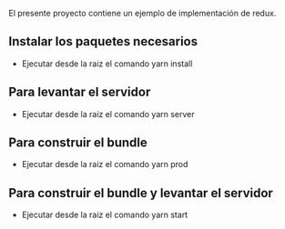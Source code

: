 El presente proyecto contiene un ejemplo de implementación de redux.

## Instalar los paquetes necesarios
- Ejecutar desde la raiz el comando yarn install

## Para levantar el servidor
- Ejecutar desde la raiz el comando yarn server

## Para construir el bundle
- Ejecutar desde la raiz el comando yarn prod

## Para construir el bundle y levantar el servidor
- Ejecutar desde la raiz el comando yarn start
